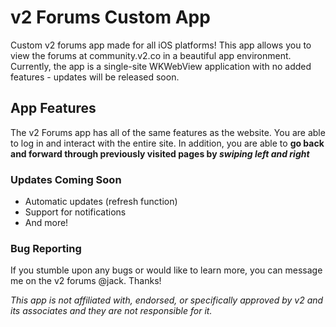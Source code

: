 # v2 Forums Custom App
Custom v2 forums app made for all iOS platforms! This app allows you to view the forums at community.v2.co in a beautiful app environment. Currently, the app is a single-site WKWebView application with no added features - updates will be released soon. 

## App Features
The v2 Forums app has all of the same features as the website. You are able to log in and interact with the entire site. In addition, you are able to __go back and forward through previously visited pages by *swiping left and right*__ 

### Updates Coming Soon
- Automatic updates (refresh function)
- Support for notifications
- And more!

### Bug Reporting
If you stumble upon any bugs or would like to learn more, you can message me on the v2 forums @jack. Thanks!




*This app is not affiliated with, endorsed, or specifically approved by v2 and its associates and they are not responsible for it.*
